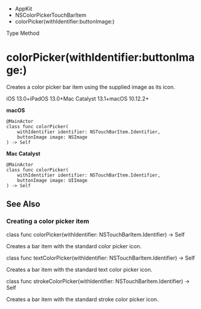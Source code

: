 

- AppKit
- NSColorPickerTouchBarItem
-  colorPicker(withIdentifier:buttonImage:) 

Type Method

# colorPicker(withIdentifier:buttonImage:)

Creates a color picker bar item using the supplied image as its icon.

iOS 13.0+iPadOS 13.0+Mac Catalyst 13.1+macOS 10.12.2+

**macOS**

``` source
@MainActor
class func colorPicker(
    withIdentifier identifier: NSTouchBarItem.Identifier,
    buttonImage image: NSImage
) -> Self
```

**Mac Catalyst**

``` source
@MainActor
class func colorPicker(
    withIdentifier identifier: NSTouchBarItem.Identifier,
    buttonImage image: UIImage
) -> Self
```

## See Also

### Creating a color picker item

class func colorPicker(withIdentifier: NSTouchBarItem.Identifier) -> Self

Creates a bar item with the standard color picker icon.

class func textColorPicker(withIdentifier: NSTouchBarItem.Identifier) -> Self

Creates a bar item with the standard text color picker icon.

class func strokeColorPicker(withIdentifier: NSTouchBarItem.Identifier) -> Self

Creates a bar item with the standard stroke color picker icon.

